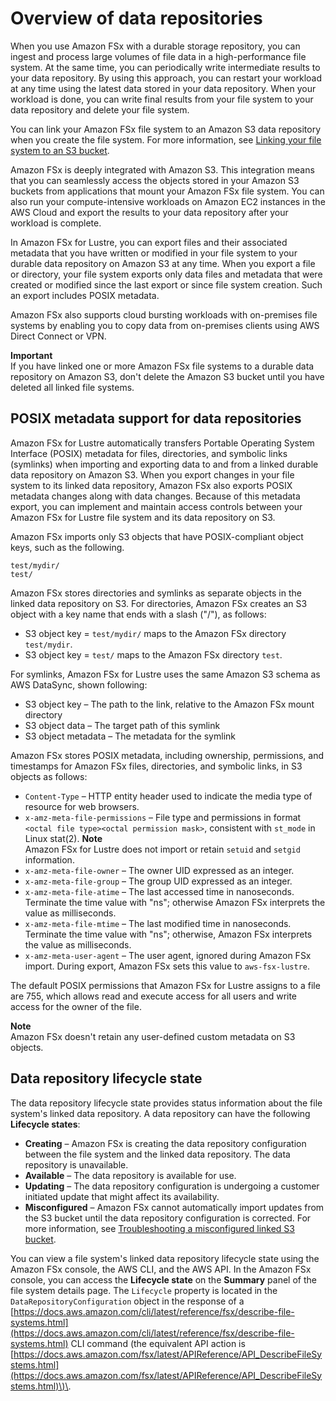 # Overview of data repositories<a name="overview-data-repo"></a>

When you use Amazon FSx with a durable storage repository, you can ingest and process large volumes of file data in a high\-performance file system\. At the same time, you can periodically write intermediate results to your data repository\. By using this approach, you can restart your workload at any time using the latest data stored in your data repository\. When your workload is done, you can write final results from your file system to your data repository and delete your file system\.

You can link your Amazon FSx file system to an Amazon S3 data repository when you create the file system\. For more information, see [Linking your file system to an S3 bucket](create-fs-linked-data-repo.md)\.

Amazon FSx is deeply integrated with Amazon S3\. This integration means that you can seamlessly access the objects stored in your Amazon S3 buckets from applications that mount your Amazon FSx file system\. You can also run your compute\-intensive workloads on Amazon EC2 instances in the AWS Cloud and export the results to your data repository after your workload is complete\.

In Amazon FSx for Lustre, you can export files and their associated metadata that you have written or modified in your file system to your durable data repository on Amazon S3 at any time\. When you export a file or directory, your file system exports only data files and metadata that were created or modified since the last export or since file system creation\. Such an export includes POSIX metadata\.

Amazon FSx also supports cloud bursting workloads with on\-premises file systems by enabling you to copy data from on\-premises clients using AWS Direct Connect or VPN\.

**Important**  
If you have linked one or more Amazon FSx file systems to a durable data repository on Amazon S3, don't delete the Amazon S3 bucket until you have deleted all linked file systems\.

## POSIX metadata support for data repositories<a name="posix-metadata-support"></a>

Amazon FSx for Lustre automatically transfers Portable Operating System Interface \(POSIX\) metadata for files, directories, and symbolic links \(symlinks\) when importing and exporting data to and from a linked durable data repository on Amazon S3\. When you export changes in your file system to its linked data repository, Amazon FSx also exports POSIX metadata changes along with data changes\. Because of this metadata export, you can implement and maintain access controls between your Amazon FSx for Lustre file system and its data repository on S3\.

 Amazon FSx imports only S3 objects that have POSIX\-compliant object keys, such as the following\.

```
test/mydir/ 
test/
```

Amazon FSx stores directories and symlinks as separate objects in the linked data repository on S3\. For directories, Amazon FSx creates an S3 object with a key name that ends with a slash \("/"\), as follows:
+ S3 object key = `test/mydir/` maps to the Amazon FSx directory `test/mydir`\.
+ S3 object key = `test/` maps to the Amazon FSx directory `test`\.

For symlinks, Amazon FSx for Lustre uses the same Amazon S3 schema as AWS DataSync, shown following:
+ S3 object key – The path to the link, relative to the Amazon FSx mount directory
+ S3 object data – The target path of this symlink
+ S3 object metadata – The metadata for the symlink

Amazon FSx stores POSIX metadata, including ownership, permissions, and timestamps for Amazon FSx files, directories, and symbolic links, in S3 objects as follows:
+ `Content-Type` – HTTP entity header used to indicate the media type of resource for web browsers\.
+ `x-amz-meta-file-permissions` – File type and permissions in format `<octal file type><octal permission mask>`, consistent with `st_mode` in Linux stat\(2\)\.
**Note**  
Amazon FSx for Lustre does not import or retain `setuid` and `setgid` information\.
+ `x-amz-meta-file-owner` – The owner UID expressed as an integer\.
+ `x-amz-meta-file-group` – The group UID expressed as an integer\.
+ `x-amz-meta-file-atime` – The last accessed time in nanoseconds\. Terminate the time value with "ns"; otherwise Amazon FSx interprets the value as milliseconds\.
+ `x-amz-meta-file-mtime` – The last modified time in nanoseconds\. Terminate the time value with "ns"; otherwise, Amazon FSx interprets the value as milliseconds\.
+ `x-amz-meta-user-agent` – The user agent, ignored during Amazon FSx import\. During export, Amazon FSx sets this value to `aws-fsx-lustre`\.

The default POSIX permissions that Amazon FSx for Lustre assigns to a file are 755, which allows read and execute access for all users and write access for the owner of the file\.

**Note**  
Amazon FSx doesn't retain any user\-defined custom metadata on S3 objects\.

## Data repository lifecycle state<a name="data-repository-lifecycles"></a>

The data repository lifecycle state provides status information about the file system's linked data repository\. A data repository can have the following **Lifecycle states**:
+ **Creating** – Amazon FSx is creating the data repository configuration between the file system and the linked data repository\. The data repository is unavailable\.
+ **Available** – The data repository is available for use\.
+ **Updating** – The data repository configuration is undergoing a customer initiated update that might affect its availability\.
+ **Misconfigured** – Amazon FSx cannot automatically import updates from the S3 bucket until the data repository configuration is corrected\. For more information, see [Troubleshooting a misconfigured linked S3 bucket](troubleshooting.md#troubleshooting-misconfigured-data-repository)\.

 You can view a file system's linked data repository lifecycle state using the Amazon FSx console, the AWS CLI, and the AWS API\. In the Amazon FSx console, you can access the **Lifecycle state** on the **Summary** panel of the file system details page\. The `Lifecycle` property is located in the `DataRepositoryConfiguration` object in the response of a [https://docs.aws.amazon.com/cli/latest/reference/fsx/describe-file-systems.html](https://docs.aws.amazon.com/cli/latest/reference/fsx/describe-file-systems.html) CLI command \(the equivalent API action is [https://docs.aws.amazon.com/fsx/latest/APIReference/API_DescribeFileSystems.html](https://docs.aws.amazon.com/fsx/latest/APIReference/API_DescribeFileSystems.html)\)\. 